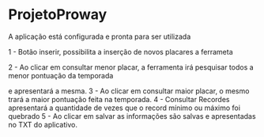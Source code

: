 # ProjetoProway
A aplicação está configurada e pronta para ser utilizada

1 - Botão inserir, possibilita a inserção de novos placares a ferrameta


2 - Ao clicar em consultar menor placar, a ferramenta irá pesquisar todos a menor pontuação da temporada


e apresentará a mesma.
3 - Ao clicar em consultar maior placar, o mesmo trará a maior pontuação feita na temporada.
4 - Consultar Recordes apresentará a quantidade de vezes que o record mínimo ou máximo foi quebrado
5 - Ao clicar em salvar as informações são salvas e apresentadas no TXT do aplicativo.
